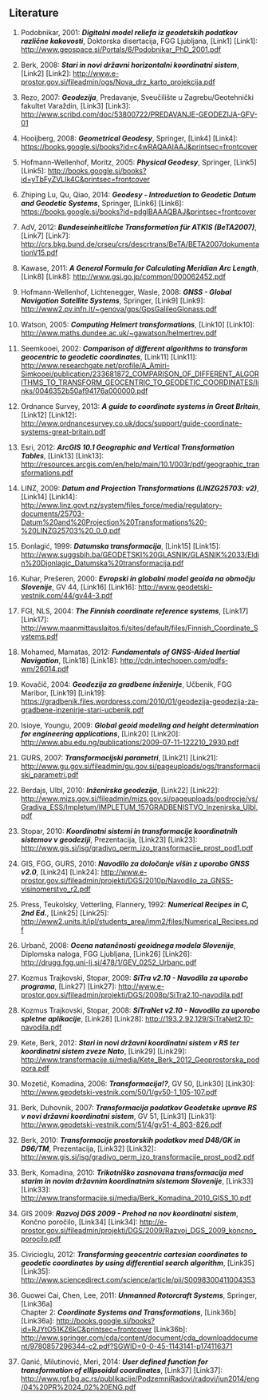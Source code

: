## Literature

1. Podobnikar, 2001: **_Digitalni model reliefa iz geodetskih podatkov
   različne kakovosti_**, Doktorska disertacija, FGG Ljubljana, [Link1]
[Link1]: http://www.geospace.si/Portals/6/Podobnikar_PhD_2001.pdf

2. Berk, 2008: **_Stari in novi državni horizontalni koordinatni sistem_**, [Link2]
[Link2]: http://www.e-prostor.gov.si/fileadmin/ogs/Nova_drz_karto_projekcija.pdf

3. Rezo, 2007: **_Geodezija_**, Predavanje, Sveučilište u Zagrebu/Geotehnički
   fakultet Varaždin, [Link3]
[Link3]: http://www.scribd.com/doc/53800722/PREDAVANJE-GEODEZIJA-GFV-01

4. Hooijberg, 2008: **_Geometrical Geodesy_**, Springer, [Link4]
[Link4]: https://books.google.si/books?id=c4wRAQAAIAAJ&printsec=frontcover

5. Hofmann-Wellenhof, Moritz, 2005: **_Physical Geodesy_**, Springer, [Link5]
[Link5]: http://books.google.si/books?id=yTbFyZVLIk4C&printsec=frontcover

6. Zhiping Lu, Qu, Qiao, 2014: **_Geodesy - Introduction to Geodetic Datum and
   Geodetic Systems_**, Springer, [Link6]
[Link6]: https://books.google.si/books?id=pdglBAAAQBAJ&printsec=frontcover

7. AdV, 2012: **_Bundeseinheitliche Transformation für ATKIS (BeTA2007)_**, [Link7]
[Link7]: http://crs.bkg.bund.de/crseu/crs/descrtrans/BeTA/BETA2007dokumentationV15.pdf

8. Kawase, 2011: **_A General Formula for Calculating Meridian Arc Length_**, [Link8]
[Link8]: http://www.gsi.go.jp/common/000062452.pdf

9. Hofmann-Wellenhof, Lichtenegger, Wasle, 2008: **_GNSS - Global Navigation
   Satellite Systems_**, Springer, [Link9]
[Link9]: http://www2.pv.infn.it/~genova/gps/GpsGalileoGlonass.pdf

10. Watson, 2005: **_Computing Helmert transformations_**, [Link10]
[Link10]: http://www.maths.dundee.ac.uk/~gawatson/helmertrev.pdf

11. Seemkooei, 2002: **_Comparison of different algorithms to transform geocentric
    to geodetic coordinates_**, [Link11]
[Link11]: http://www.researchgate.net/profile/A_Amiri-Simkooei/publication/233681872_COMPARISON_OF_DIFFERENT_ALGORITHMS_TO_TRANSFORM_GEOCENTRIC_TO_GEODETIC_COORDINATES/links/0046352b50af94176a000000.pdf

12. Ordnance Survey, 2013: **_A guide to coordinate systems in Great Britain_**, [Link12]
[Link12]: http://www.ordnancesurvey.co.uk/docs/support/guide-coordinate-systems-great-britain.pdf

13. Esri, 2012: **_ArcGIS 10.1 Geographic and Vertical Transformation Tables_**, [Link13]
[Link13]: http://resources.arcgis.com/en/help/main/10.1/003r/pdf/geographic_transformations.pdf

14. LINZ, 2009: **_Datum and Projection Transformations (LINZG25703: v2)_**, [Link14]
[Link14]: http://www.linz.govt.nz/system/files_force/media/regulatory-documents/25703-Datum%20and%20Projection%20Transformations%20-%20LINZG25703%20_0_0.pdf

15. Đonlagić, 1999: **_Datumska transformacija_**, [Link15]
[Link15]: http://www.suggsbih.ba/GEODETSKI%20GLASNIK/GLASNIK%2033/Eldin%20Djonlagic_Datumska%20transformacija.pdf

16. Kuhar, Prešeren, 2000: **_Evropski in globalni model geoida na območju Slovenije_**, GV 44, [Link16]
[Link16]: http://www.geodetski-vestnik.com/44/gv44-3.pdf

17. FGI, NLS, 2004: **_The Finnish coordinate reference systems_**, [Link17]
[Link17]: http://www.maanmittauslaitos.fi/sites/default/files/Finnish_Coordinate_Systems.pdf

18. Mohamed, Mamatas, 2012: **_Fundamentals of GNSS-Aided Inertial Navigation_**, [Link18]
[Link18]: http://cdn.intechopen.com/pdfs-wm/26014.pdf

19. Kovačič, 2004: **_Geodezija za gradbene inženirje_**, Učbenik, FGG Maribor, [Link19]
[Link19]: https://gradbenik.files.wordpress.com/2010/01/geodezija-geodezija-za-gradbene-inzenirje-stari-ucbenik.pdf

20. Isioye, Youngu, 2009: **_Global geoid modeling and height determination for engineering applications_**, [Link20]
[Link20]: http://www.abu.edu.ng/publications/2009-07-11-122210_2930.pdf

21. GURS, 2007: **_Transformacijski parametri_**, [Link21]
[Link21]: http://www.gu.gov.si/fileadmin/gu.gov.si/pageuploads/ogs/transformacijski_parametri.pdf

22. Berdajs, Ulbl, 2010: **_Inženirska geodezija_**, [Link22]
[Link22]: http://www.mizs.gov.si/fileadmin/mizs.gov.si/pageuploads/podrocje/vs/Gradiva_ESS/Impletum/IMPLETUM_157GRADBENISTVO_Inzenirska_Ulbl.pdf

23. Stopar, 2010: **_Koordinatni sistemi in transformacije koordinatnih sistemov v geodeziji_**, Prezentacija, [Link23]
[Link23]: http://www.gis.si/isg/gradivo_perm_izo_transformacije_prost_pod1.pdf

24. GIS, FGG, GURS, 2010: **_Navodilo za določanje višin z uporabo GNSS v2.0_**, [Link24]
[Link24]: http://www.e-prostor.gov.si/fileadmin/projekti/DGS/2010p/Navodilo_za_GNSS-visinomerstvo_r2.pdf

25. Press, Teukolsky, Vetterling, Flannery, 1992: **_Numerical Recipes in C, 2nd Ed._**, [Link25]
[Link25]: http://www2.units.it/ipl/students_area/imm2/files/Numerical_Recipes.pdf

26. Urbanč, 2008: **_Ocena natančnosti geoidnega modela Slovenije_**, Diplomska naloga, FGG Ljubljana, [Link26]
[Link26]: http://drugg.fgg.uni-lj.si/478/1/GEV_0252_Urbanc.pdf

27. Kozmus Trajkovski, Stopar, 2009: **_SiTra v2.10 - Navodila za uporabo programa_**, [Link27]
[Link27]: http://www.e-prostor.gov.si/fileadmin/projekti/DGS/2008p/SiTra2.10-navodila.pdf

28. Kozmus Trajkovski, Stopar, 2008: **_SiTraNet v2.10 - Navodila za uporabo spletne aplikacije_**, [Link28]
[Link28]: http://193.2.92.129/SiTraNet2.10-navodila.pdf

29. Kete, Berk, 2012: **_Stari in novi državni koordinatni sistem v RS ter koordinatni sistem zveze Nato_**, [Link29]
[Link29]: http://www.transformacije.si/media/Kete_Berk_2012_Geoprostorska_podpora.pdf

30. Mozetič, Komadina, 2006: **_Transformacija!?_**, GV 50, [Link30]
[Link30]: http://www.geodetski-vestnik.com/50/1/gv50-1_105-107.pdf

31. Berk, Duhovnik, 2007: **_Transformacija podatkov Geodetske uprave RS v novi državni koordinatni sistem_**, GV 51, [Link31]
[Link31]: http://www.geodetski-vestnik.com/51/4/gv51-4_803-826.pdf

32. Berk, 2010: **_Transformacije prostorskih podatkov med D48/GK in D96/TM_**, Prezentacija, [Link32]
[Link32]: http://www.gis.si/isg/gradivo_perm_izo_transformacije_prost_pod2.pdf

33. Berk, Komadina, 2010: **_Trikotniško zasnovana transformacija med starim in
    novim državnim koordinatnim sistemom Slovenije_**, [Link33]
[Link33]: http://www.transformacije.si/media/Berk_Komadina_2010_GISS_10.pdf

34. GIS 2009: **_Razvoj DGS 2009 - Prehod na nov koordinatni sistem_**, Končno poročilo, [Link34]
[Link34]: http://e-prostor.gov.si/fileadmin/projekti/DGS/2009/Razvoj_DGS_2009_koncno_porocilo.pdf

35. Civicioglu, 2012: **_Transforming geocentric cartesian coordinates to geodetic
    coordinates by using differential search algorithm_**, [Link35]
[Link35]: http://www.sciencedirect.com/science/article/pii/S0098300411004353

36. Guowei Cai, Chen, Lee, 2011: **_Unmanned Rotorcraft Systems_**, Springer, [Link36a]  
    Chapter 2: **_Coordinate Systems and Transformations_**, [Link36b]
[Link36a]: http://books.google.si/books?id=RJYtO51KZ6kC&printsec=frontcover
[Link36b]: http://www.springer.com/cda/content/document/cda_downloaddocument/9780857296344-c2.pdf?SGWID=0-0-45-1143141-p174116371

37. Ganić, Milutinović, Meri, 2014: **_User defined function for transformation of ellipsoidal coordinates_**, [Link37]
[Link37]: http://www.rgf.bg.ac.rs/publikacije/PodzemniRadovi/radovi/jun2014/eng/04%20PR%2024_02%20ENG.pdf
